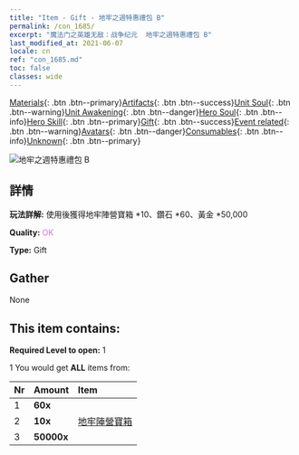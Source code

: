 ```yaml
---
title: "Item - Gift - 地牢之週特惠禮包 B"
permalink: /con_1685/
excerpt: "魔法门之英雄无敌：战争纪元  地牢之週特惠禮包 B"
last_modified_at: 2021-06-07
locale: cn
ref: "con_1685.md"
toc: false
classes: wide
---
```

 [Materials](/ItemsCN/){: .btn .btn--primary}[Artifacts](/ItemsCN/Artifacts/){: .btn .btn--success}[Unit Soul](/ItemsCN/UnitSoul/){: .btn .btn--warning}[Unit Awakening](/ItemsCN/UnitAwakening/){: .btn .btn--danger}[Hero Soul](/ItemsCN/HeroSoul/){: .btn .btn--info}[Hero Skill](/ItemsCN/HeroSkill/){: .btn .btn--primary}[Gift](/ItemsCN/Gift/){: .btn .btn--success}[Event related](/ItemsCN/Events/){: .btn .btn--warning}[Avatars](/ItemsCN/Avatars/){: .btn .btn--danger}[Consumables](/ItemsCN/Consumables/){: .btn .btn--info}[Unknown](/ItemsCN/Unknown/){: .btn .btn--primary}

 ![地牢之週特惠禮包 B](/images/t/i_907220.png)

## 詳情
 **玩法詳解:** 使用後獲得地牢陣營寶箱 *10、鑽石 *60、黃金 *50,000

 **Quality:** <span style="color: #DA70D6">OK</span>

 **Type:** Gift

## Gather

  None

## This item contains:

 **Required Level to open:** 1

 1 You would get **ALL** items  from:

  | Nr | Amount |     Item    |
  |:---|:-------|:------------|
  | 1 |  **60x** | <i class="fas fa-gem"/> |  | 
  | 2 |  **10x** | [地牢陣營寶箱](/cn/Items/con_1276/) |  | 
  | 3 |  **50000x** | <i class="fas fa-coins"/> |  | 
